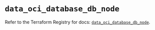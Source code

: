# `data_oci_database_db_node`

Refer to the Terraform Registry for docs: [`data_oci_database_db_node`](https://registry.terraform.io/providers/oracle/oci/6.18.0/docs/data-sources/database_db_node).
